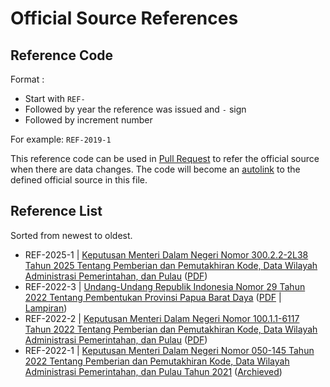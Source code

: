 <h1>Official Source References</h1>

## Reference Code

Format :

- Start with `REF-`
- Followed by year the reference was issued and `-` sign
- Followed by increment number

For example: `REF-2019-1`

This reference code can be used in [Pull Request](../.github/PULL_REQUEST_TEMPLATE.md#other-information) to refer the official source when there are data changes. The code will become an [autolink](https://docs.github.com/articles/autolinked-references-and-urls) to the defined official source in this file.

## **Reference List**

Sorted from newest to oldest.

- REF-2025-1 | <a name="REF-2025-1" href="https://jdih.kemendagri.go.id/dokumen/view?id=1937">Keputusan Menteri Dalam Negeri Nomor 300.2.2-2L38 Tahun 2025 Tentang Pemberian dan Pemutakhiran Kode, Data Wilayah Administrasi Pemerintahan, dan Pulau</a> ([PDF](https://drive.google.com/file/d/1o_m621D00TtwCwQMLn8XUnV3nolamPDm/view?usp=drive_link))
- REF-2022-3 | <a name="REF-2022-3" href="https://peraturan.bpk.go.id/Details/232726/uu-no-29-tahun-2022
">Undang-Undang Republik Indonesia Nomor 29 Tahun 2022 Tentang Pembentukan Provinsi Papua Barat Daya</a> ([PDF](https://peraturan.bpk.go.id/Download/277991/UU%20Nomor%2029%20Tahun%202022.pdf) | [Lampiran](https://peraturan.bpk.go.id/Download/277992/UU%20Nomor%2029%20Tahun%202022%20-%20Lampiran%20I-II.pdf))
- REF-2022-2 | <a name="REF-2022-2" href="https://ditjenbinaadwil.kemendagri.go.id/halaman/detail/keputusan-menteri-dalam-negeri">Keputusan Menteri Dalam Negeri Nomor 100.1.1-6117 Tahun 2022 Tentang Pemberian dan Pemutakhiran Kode, Data Wilayah Administrasi Pemerintahan, dan Pulau</a> ([PDF](https://drive.google.com/file/d/1UyTYcdALZ2kvurXLTeuWeVm5V6_BN1ye/view?usp=sharing))
- REF-2022-1 | <a name="REF-2022-1" href="https://www.kemendagri.go.id/arsip/detail/10857/keputusan-menteri-dalam-negeri-nomor-050145-tahun-2022-tentang-pemberian-kode-data-wilayah-administrasi-pemerintahan-dan-pulau-tahun-2021">Keputusan Menteri Dalam Negeri Nomor 050-145 Tahun 2022 Tentang Pemberian dan Pemutakhiran Kode, Data Wilayah Administrasi Pemerintahan, dan Pulau Tahun 2021</a> ([Archieved](https://archive.org/details/kepmendagri-050-145-tahun-2022))
